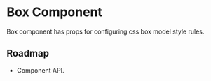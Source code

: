 # Box Component

Box component has props for configuring css box model style rules.

## Roadmap

- Component API.
